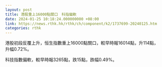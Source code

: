 ```yaml
---
layout: post
title: 港股重上16000點關口　科指偏軟
date: 2024-01-25 10:18:24.000000000 +08:00
link: https://news.rthk.hk/rthk/ch/component/k2/1737699-20240125.htm
categories: rthk
---
```


港股初段反覆上升，恒生指數重上16000點關口，較早時報16014點，升114點，升幅0.72%。

科技指數偏軟，較早時報3265點，跌15點，跌幅0.49%。
